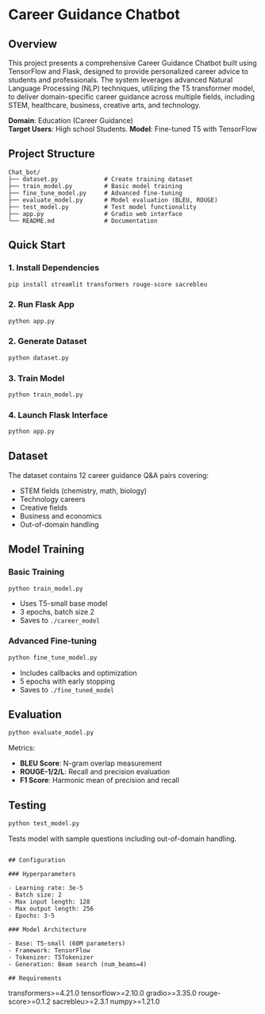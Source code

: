 # Career Guidance Chatbot

## Overview
This project presents a comprehensive Career Guidance Chatbot built using TensorFlow and Flask, designed to provide personalized career advice to students and professionals. The system leverages advanced Natural Language Processing (NLP) techniques, utilizing the T5 transformer model, to deliver domain-specific career guidance across multiple fields, including STEM, healthcare, business, creative arts, and technology.

**Domain**: Education (Career Guidance)  
**Target Users**: High school Students.
**Model**: Fine-tuned T5 with TensorFlow

##  Project Structure

```
Chat_bot/
├── dataset.py             # Create training dataset
├── train_model.py         # Basic model training
├── fine_tune_model.py     # Advanced fine-tuning
├── evaluate_model.py      # Model evaluation (BLEU, ROUGE)
├── test_model.py          # Test model functionality
├── app.py                 # Gradio web interface
└── README.md              # Documentation
```

##  Quick Start

### 1. Install Dependencies

```bash
pip install streamlit transformers rouge-score sacrebleu
```

### 2. Run Flask App

```bash
python app.py
```

### 2. Generate Dataset

```bash
python dataset.py
```

### 3. Train Model

```bash
python train_model.py
```

### 4. Launch Flask Interface

```bash
python app.py
```



## Dataset

The dataset contains 12 career guidance Q&A pairs covering:

- STEM fields (chemistry, math, biology)
- Technology careers
- Creative fields
- Business and economics
- Out-of-domain handling

## Model Training

### Basic Training

```bash
python train_model.py
```

- Uses T5-small base model
- 3 epochs, batch size 2
- Saves to `./career_model`

### Advanced Fine-tuning

```bash
python fine_tune_model.py
```

- Includes callbacks and optimization
- 5 epochs with early stopping
- Saves to `./fine_tuned_model`

## Evaluation

```bash
python evaluate_model.py
```

Metrics:

- **BLEU Score**: N-gram overlap measurement
- **ROUGE-1/2/L**: Recall and precision evaluation
- **F1 Score**: Harmonic mean of precision and recall

## Testing

```bash
python test_model.py
```

Tests model with sample questions including out-of-domain handling.

```

## Configuration

### Hyperparameters

- Learning rate: 3e-5
- Batch size: 2
- Max input length: 128
- Max output length: 256
- Epochs: 3-5

### Model Architecture

- Base: T5-small (60M parameters)
- Framework: TensorFlow
- Tokenizer: T5Tokenizer
- Generation: Beam search (num_beams=4)

## Requirements

```
transformers>=4.21.0
tensorflow>=2.10.0
gradio>=3.35.0
rouge-score>=0.1.2
sacrebleu>=2.3.1
numpy>=1.21.0
```
